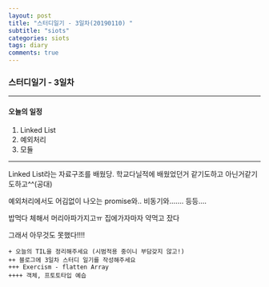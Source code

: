 ```yaml
---
layout: post
title: "스터디일기 - 3일차(20190110) "
subtitle: "siots"
categories: siots
tags: diary
comments: true
---
```


### 스터디일기 - 3일차

---

#### 오늘의 일정

1. Linked List
1. 예외처리
1. 모듈

---

Linked List라는 자료구조를 배웠당.
학교다닐적에 배웠었던거 같기도하고 아닌거같기도하고^^(공대)

예외처리에서도 어김없이 나오는 promise와.. 비동기와....... 등등....

밥먹다 체해서 머리아파가지고ㅠ
집에가자마자 약먹고 잤다

그래서 아무것도 못했다!!!!

```
+ 오늘의 TIL을 정리해주세요 (시범적용 중이니 부담갖지 않고!)
++ 블로그에 3일차 스터디 일기를 작성해주세요
+++ Exercism - flatten Array
++++ 객체, 프토토타입 예습
```
